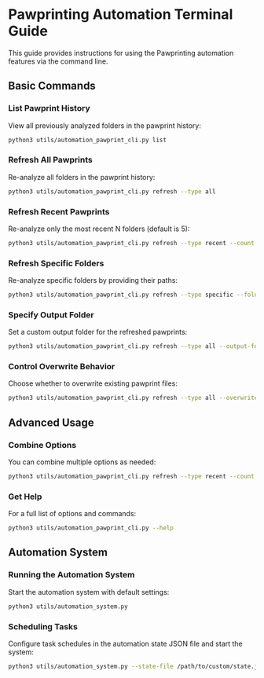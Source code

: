# Pawprinting Automation Terminal Guide

This guide provides instructions for using the Pawprinting automation features via the command line.

## Basic Commands

### List Pawprint History
View all previously analyzed folders in the pawprint history:

```bash
python3 utils/automation_pawprint_cli.py list
```

### Refresh All Pawprints
Re-analyze all folders in the pawprint history:

```bash
python3 utils/automation_pawprint_cli.py refresh --type all
```

### Refresh Recent Pawprints
Re-analyze only the most recent N folders (default is 5):

```bash
python3 utils/automation_pawprint_cli.py refresh --type recent --count 5
```

### Refresh Specific Folders
Re-analyze specific folders by providing their paths:

```bash
python3 utils/automation_pawprint_cli.py refresh --type specific --folders "/path/to/folder1" "/path/to/folder2"
```

### Specify Output Folder
Set a custom output folder for the refreshed pawprints:

```bash
python3 utils/automation_pawprint_cli.py refresh --type all --output-folder "/path/to/output"
```

### Control Overwrite Behavior
Choose whether to overwrite existing pawprint files:

```bash
python3 utils/automation_pawprint_cli.py refresh --type all --overwrite True
```

## Advanced Usage

### Combine Options
You can combine multiple options as needed:

```bash
python3 utils/automation_pawprint_cli.py refresh --type recent --count 3 --output-folder "/custom/output" --overwrite False
```

### Get Help
For a full list of options and commands:

```bash
python3 utils/automation_pawprint_cli.py --help
```

## Automation System

### Running the Automation System
Start the automation system with default settings:

```bash
python3 utils/automation_system.py
```

### Scheduling Tasks
Configure task schedules in the automation state JSON file and start the system:

```bash
python3 utils/automation_system.py --state-file /path/to/custom/state.json
```
